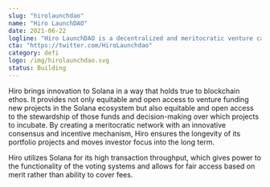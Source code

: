 ```yaml
---
slug: "hirolaunchdao"
name: "Hiro LaunchDAO"
date: 2021-06-22
logline: "Hiro LaunchDAO is a decentralized and meritocratic venture capital protocol that leverages and rewards the wisdom of crowds to sustainably bring impactful projects onto the Solana ecosystem."
cta: "https://twitter.com/HiroLaunchdao"
category: defi
logo: /img/hirolaunchdao.svg
status: Building
---
```


Hiro brings innovation to Solana in a way that holds true to blockchain ethos. It provides not only equitable and open access to venture funding new projects in the Solana ecosystem but also equitable and open access to the stewardship of those funds and decision-making over which projects to incubate. By creating a meritocratic network with an innovative consensus and incentive mechanism, Hiro ensures the longevity of its portfolio projects and moves investor focus into the long term.

Hiro utilizes Solana for its high transaction throughput, which gives power to the functionality of the voting systems and allows for fair access based on merit rather than ability to cover fees.
